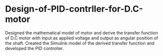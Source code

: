 # Design-of-PID-contrller-for-D.C-motor
Designed the mathematical model of motor and derive the transfer function of D.C motor with input as applied voltage and output as angular position of the shaft. Created the Simulink model of the derived transfer function and developed the PID controller.
